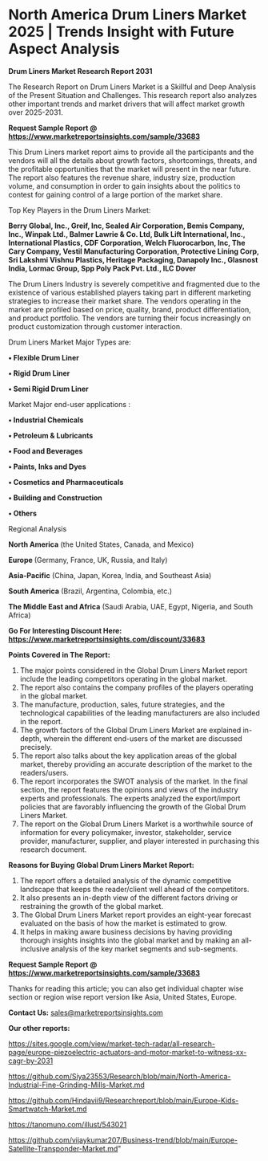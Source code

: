 # North America Drum Liners Market 2025 | Trends Insight with Future Aspect Analysis

<strong>Drum Liners Market Research Report 2031</strong>

The Research Report on Drum Liners Market is a Skillful and Deep Analysis of the Present Situation and Challenges. This research report also analyzes other important trends and market drivers that will affect market growth over 2025-2031.

<strong>Request Sample Report @ <a href=https://www.marketreportsinsights.com/sample/33683>https://www.marketreportsinsights.com/sample/33683</a></strong>

This Drum Liners market report aims to provide all the participants and the vendors will all the details about growth factors, shortcomings, threats, and the profitable opportunities that the market will present in the near future. The report also features the revenue share, industry size, production volume, and consumption in order to gain insights about the politics to contest for gaining control of a large portion of the market share.

Top Key Players in the Drum Liners Market:

<strong>Berry Global, Inc., Greif, Inc, Sealed Air Corporation, Bemis Company, Inc., Winpak Ltd., Balmer Lawrie & Co. Ltd, Bulk Lift International, Inc., International Plastics, CDF Corporation, Welch Fluorocarbon, Inc, The Cary Company, Vestil Manufacturing Corporation, Protective Lining Corp, Sri Lakshmi Vishnu Plastics, Heritage Packaging, Danapoly Inc., Glasnost India, Lormac Group, Spp Poly Pack Pvt. Ltd., ILC Dover</strong>

The Drum Liners Industry is severely competitive and fragmented due to the existence of various established players taking part in different marketing strategies to increase their market share. The vendors operating in the market are profiled based on price, quality, brand, product differentiation, and product portfolio. The vendors are turning their focus increasingly on product customization through customer interaction.

Drum Liners Market Major Types are:

<strong>•  Flexible Drum Liner

•  Rigid Drum Liner

•  Semi Rigid Drum Liner</strong>

Market Major end-user applications :

<strong>•  Industrial Chemicals

•  Petroleum & Lubricants

•  Food and Beverages

•  Paints, Inks and Dyes

•  Cosmetics and Pharmaceuticals

•  Building and Construction

•  Others</strong>

Regional Analysis

</u><strong><b>North America</b></strong> (the United States, Canada, and Mexico)

<strong><b>Europe </b></strong>(Germany, France, UK, Russia, and Italy)

<strong><b>Asia-Pacific</b></strong> (China, Japan, Korea, India, and Southeast Asia)

<strong><b>South America</b></strong> (Brazil, Argentina, Colombia, etc.)

<strong><b>The Middle East and Africa</b></strong> (Saudi Arabia, UAE, Egypt, Nigeria, and South Africa)

<strong>Go For Interesting Discount Here: <a href=https://www.marketreportsinsights.com/discount/33683>https://www.marketreportsinsights.com/discount/33683</a></strong>

<strong>Points Covered in The Report:</strong>
<ol>
  <li>The major points considered in the Global Drum Liners Market report include the leading competitors operating in the global market.</li>
  <li>The report also contains the company profiles of the players operating in the global market.</li>
  <li>The manufacture, production, sales, future strategies, and the technological capabilities of the leading manufacturers are also included in the report.</li>
  <li>The growth factors of the Global Drum Liners Market are explained in-depth, wherein the different end-users of the market are discussed precisely.</li>
  <li>The report also talks about the key application areas of the global market, thereby providing an accurate description of the market to the readers/users.</li>
  <li>The report incorporates the SWOT analysis of the market. In the final section, the report features the opinions and views of the industry experts and professionals. The experts analyzed the export/import policies that are favorably influencing the growth of the Global Drum Liners Market.</li>
  <li>The report on the Global Drum Liners Market is a worthwhile source of information for every policymaker, investor, stakeholder, service provider, manufacturer, supplier, and player interested in purchasing this research document.</li>
</ol>
<strong>Reasons for Buying Global Drum Liners Market Report:</strong>

<ol>
  <li>The report offers a detailed analysis of the dynamic competitive landscape that keeps the reader/client well ahead of the competitors.</li>
  <li>It also presents an in-depth view of the different factors driving or restraining the growth of the global market.</li>
  <li>The Global Drum Liners Market report provides an eight-year forecast evaluated on the basis of how the market is estimated to grow.</li>
  <li>It helps in making aware business decisions by having providing thorough insights insights into the global market and by making an all-inclusive analysis of the key market segments and sub-segments.</li>
</ol>
<strong>Request Sample Report @ <a href=https://www.marketreportsinsights.com/sample/33683>https://www.marketreportsinsights.com/sample/33683</a></strong>


Thanks for reading this article; you can also get individual chapter wise section or region wise report version like Asia, United States, Europe.

<strong>Contact Us:</strong>
sales@marketreportsinsights.com

<strong>Our other reports:</strong>

<a href=https://sites.google.com/view/market-tech-radar/all-research-page/europe-piezoelectric-actuators-and-motor-market-to-witness-xx-cagr-by-2031>https://sites.google.com/view/market-tech-radar/all-research-page/europe-piezoelectric-actuators-and-motor-market-to-witness-xx-cagr-by-2031</a>

<a href=https://github.com/Siya23553/Research/blob/main/North-America-Industrial-Fine-Grinding-Mills-Market.md>https://github.com/Siya23553/Research/blob/main/North-America-Industrial-Fine-Grinding-Mills-Market.md</a>

<a href=https://github.com/Hindavii9/Researchreport/blob/main/Europe-Kids-Smartwatch-Market.md>https://github.com/Hindavii9/Researchreport/blob/main/Europe-Kids-Smartwatch-Market.md</a>

<a href=https://tanomuno.com/illust/543021>https://tanomuno.com/illust/543021</a>

<a href=https://github.com/vijaykumar207/Business-trend/blob/main/Europe-Satellite-Transponder-Market.md>https://github.com/vijaykumar207/Business-trend/blob/main/Europe-Satellite-Transponder-Market.md</a>"
